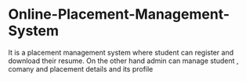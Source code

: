 # Online-Placement-Management-System
It is a placement management system where student can register and download their resume. On the other hand admin can manage student , comany and placement details and its profile

